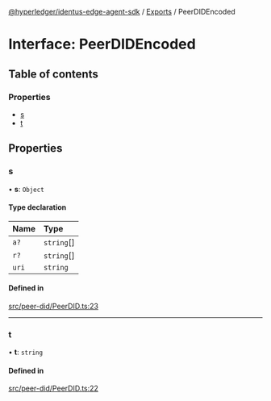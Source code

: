 [@hyperledger/identus-edge-agent-sdk](../README.md) / [Exports](../modules.md) / PeerDIDEncoded

# Interface: PeerDIDEncoded

## Table of contents

### Properties

- [s](PeerDIDEncoded.md#s)
- [t](PeerDIDEncoded.md#t)

## Properties

### s

• **s**: `Object`

#### Type declaration

| Name | Type |
| :------ | :------ |
| `a?` | `string`[] |
| `r?` | `string`[] |
| `uri` | `string` |

#### Defined in

[src/peer-did/PeerDID.ts:23](https://github.com/hyperledger/identus-edge-agent-sdk-ts/blob/f2306959fcea168d196649eedb6a342635865544/src/peer-did/PeerDID.ts#L23)

___

### t

• **t**: `string`

#### Defined in

[src/peer-did/PeerDID.ts:22](https://github.com/hyperledger/identus-edge-agent-sdk-ts/blob/f2306959fcea168d196649eedb6a342635865544/src/peer-did/PeerDID.ts#L22)
